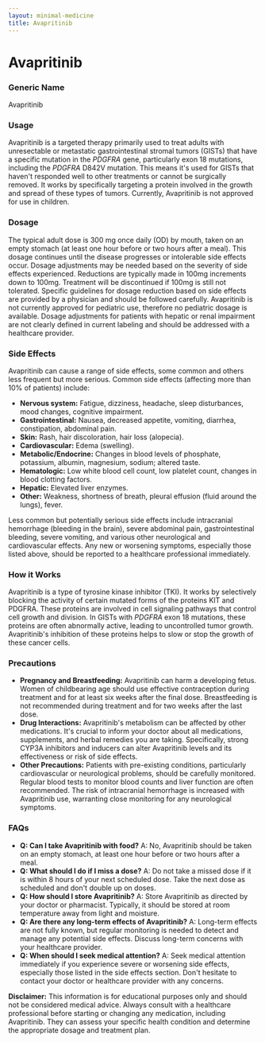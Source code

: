```yaml
---
layout: minimal-medicine
title: Avapritinib
---
```


# Avapritinib
### Generic Name
Avapritinib

### Usage
Avapritinib is a targeted therapy primarily used to treat adults with unresectable or metastatic gastrointestinal stromal tumors (GISTs) that have a specific mutation in the *PDGFRA* gene, particularly exon 18 mutations, including the *PDGFRA* D842V mutation.  This means it's used for GISTs that haven't responded well to other treatments or cannot be surgically removed.  It works by specifically targeting a protein involved in the growth and spread of these types of tumors.  Currently, Avapritinib is not approved for use in children.

### Dosage

The typical adult dose is 300 mg once daily (OD) by mouth, taken on an empty stomach (at least one hour before or two hours after a meal). This dosage continues until the disease progresses or intolerable side effects occur.  Dosage adjustments may be needed based on the severity of side effects experienced.  Reductions are typically made in 100mg increments down to 100mg.  Treatment will be discontinued if 100mg is still not tolerated. Specific guidelines for dosage reduction based on side effects are provided by a physician and should be followed carefully.  Avapritinib is not currently approved for pediatric use, therefore no pediatric dosage is available.  Dosage adjustments for patients with hepatic or renal impairment are not clearly defined in current labeling and should be addressed with a healthcare provider.

### Side Effects

Avapritinib can cause a range of side effects, some common and others less frequent but more serious.  Common side effects (affecting more than 10% of patients) include:

* **Nervous system:** Fatigue, dizziness, headache, sleep disturbances, mood changes, cognitive impairment.
* **Gastrointestinal:** Nausea, decreased appetite, vomiting, diarrhea, constipation, abdominal pain.
* **Skin:** Rash, hair discoloration, hair loss (alopecia).
* **Cardiovascular:** Edema (swelling).
* **Metabolic/Endocrine:** Changes in blood levels of phosphate, potassium, albumin, magnesium, sodium; altered taste.
* **Hematologic:** Low white blood cell count, low platelet count, changes in blood clotting factors.
* **Hepatic:** Elevated liver enzymes.
* **Other:** Weakness, shortness of breath, pleural effusion (fluid around the lungs), fever.

Less common but potentially serious side effects include intracranial hemorrhage (bleeding in the brain), severe abdominal pain, gastrointestinal bleeding, severe vomiting, and various other neurological and cardiovascular effects.  Any new or worsening symptoms, especially those listed above, should be reported to a healthcare professional immediately.

### How it Works

Avapritinib is a type of tyrosine kinase inhibitor (TKI).  It works by selectively blocking the activity of certain mutated forms of the proteins KIT and PDGFRA. These proteins are involved in cell signaling pathways that control cell growth and division.  In GISTs with *PDGFRA* exon 18 mutations, these proteins are often abnormally active, leading to uncontrolled tumor growth. Avapritinib's inhibition of these proteins helps to slow or stop the growth of these cancer cells.


### Precautions

* **Pregnancy and Breastfeeding:** Avapritinib can harm a developing fetus.  Women of childbearing age should use effective contraception during treatment and for at least six weeks after the final dose.  Breastfeeding is not recommended during treatment and for two weeks after the last dose.
* **Drug Interactions:**  Avapritinib's metabolism can be affected by other medications.  It's crucial to inform your doctor about all medications, supplements, and herbal remedies you are taking.  Specifically, strong CYP3A inhibitors and inducers can alter Avapritinib levels and its effectiveness or risk of side effects.
* **Other Precautions:** Patients with pre-existing conditions, particularly cardiovascular or neurological problems, should be carefully monitored. Regular blood tests to monitor blood counts and liver function are often recommended.  The risk of intracranial hemorrhage is increased with Avapritinib use, warranting close monitoring for any neurological symptoms.

### FAQs

* **Q: Can I take Avapritinib with food?** A: No, Avapritinib should be taken on an empty stomach, at least one hour before or two hours after a meal.
* **Q: What should I do if I miss a dose?** A: Do not take a missed dose if it is within 8 hours of your next scheduled dose.  Take the next dose as scheduled and don't double up on doses.
* **Q: How should I store Avapritinib?** A: Store Avapritinib as directed by your doctor or pharmacist. Typically, it should be stored at room temperature away from light and moisture.
* **Q:  Are there any long-term effects of Avapritinib?** A: Long-term effects are not fully known, but regular monitoring is needed to detect and manage any potential side effects.  Discuss long-term concerns with your healthcare provider.
* **Q:  When should I seek medical attention?** A:  Seek medical attention immediately if you experience severe or worsening side effects, especially those listed in the side effects section.  Don't hesitate to contact your doctor or healthcare provider with any concerns.


**Disclaimer:** This information is for educational purposes only and should not be considered medical advice.  Always consult with a healthcare professional before starting or changing any medication, including Avapritinib.  They can assess your specific health condition and determine the appropriate dosage and treatment plan.
